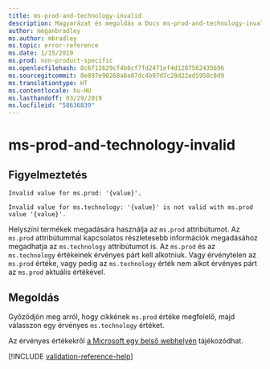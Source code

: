 ```yaml
---
title: ms-prod-and-technology-invalid
description: Magyarázat és megoldás a Docs ms-prod-and-technology-invalid buildelési problémájára
author: meganbradley
ms.author: mbradley
ms.topic: error-reference
ms.date: 1/15/2019
ms.prod: non-product-specific
ms.openlocfilehash: 8c6f12629cf4b8cf7fd2471ef4d1287562435696
ms.sourcegitcommit: 8e897e90268a8a87dc4b97d7c28d22ed5950c8d9
ms.translationtype: HT
ms.contentlocale: hu-HU
ms.lasthandoff: 03/29/2019
ms.locfileid: "58636839"
---
```

# <a name="ms-prod-and-technology-invalid"></a>ms-prod-and-technology-invalid

## <a name="warning"></a>Figyelmeztetés

`Invalid value for ms.prod: '{value}'.`

`Invalid value for ms.technology: '{value}' is not valid with ms.prod value '{value}'.`

Helyszíni termékek megadására használja az `ms.prod` attribútumot. Az `ms.prod` attribútummal kapcsolatos részletesebb információk megadásához megadhatja az `ms.technology` attribútumot is. Az `ms.prod` és az `ms.technology` értékeinek érvényes párt kell alkotniuk. Vagy érvénytelen az `ms.prod` értéke, vagy pedig az `ms.technology` érték nem alkot érvényes párt az `ms.prod` aktuális értékével.

## <a name="resolution"></a>Megoldás

Győződjön meg arról, hogy cikkének `ms.prod` értéke megfelelő, majd válasszon egy érvényes `ms.technology` értéket.

Az érvényes értékekről [a Microsoft egy belső webhelyén](https://docsmetadatatool.azurewebsites.net/allowlists) tájékozódhat.

<!--make sure to add this file to your includes folder and verify the path-->
[!INCLUDE [validation-reference-help](includes/validation-reference-help.md)]
